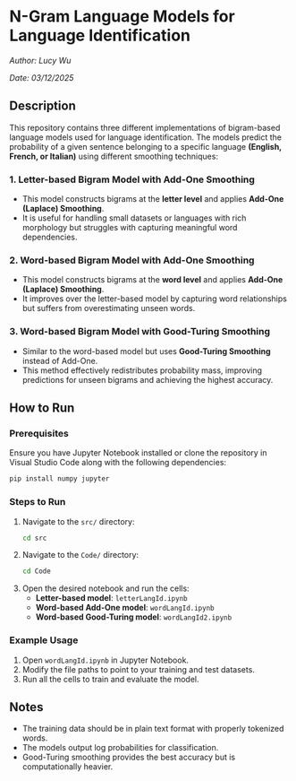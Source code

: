 # N-Gram Language Models for Language Identification

_Author: Lucy Wu_

_Date: 03/12/2025_

## Description

This repository contains three different implementations of bigram-based language models used for language identification. The models predict the probability of a given sentence belonging to a specific language **(English, French, or Italian)** using different smoothing techniques:

### **1. Letter-based Bigram Model with Add-One Smoothing**

- This model constructs bigrams at the **letter level** and applies **Add-One (Laplace) Smoothing**.
- It is useful for handling small datasets or languages with rich morphology but struggles with capturing meaningful word dependencies.

### **2. Word-based Bigram Model with Add-One Smoothing**

- This model constructs bigrams at the **word level** and applies **Add-One (Laplace) Smoothing**.
- It improves over the letter-based model by capturing word relationships but suffers from overestimating unseen words.

### **3. Word-based Bigram Model with Good-Turing Smoothing**

- Similar to the word-based model but uses **Good-Turing Smoothing** instead of Add-One.
- This method effectively redistributes probability mass, improving predictions for unseen bigrams and achieving the highest accuracy.

## How to Run

### **Prerequisites**

Ensure you have Jupyter Notebook installed or clone the repository in Visual Studio Code along with the following dependencies:

```bash
pip install numpy jupyter
```

### **Steps to Run**

1. Navigate to the `src/` directory:
   ```bash
   cd src
   ```
2. Navigate to the `Code/` directory:
   ```bash
   cd Code
   ```
3. Open the desired notebook and run the cells:
   - **Letter-based model**: `letterLangId.ipynb`
   - **Word-based Add-One model**: `wordLangId.ipynb`
   - **Word-based Good-Turing model**: `wordLangId2.ipynb`

### **Example Usage**

1. Open `wordLangId.ipynb` in Jupyter Notebook.
2. Modify the file paths to point to your training and test datasets.
3. Run all the cells to train and evaluate the model.

## Notes

- The training data should be in plain text format with properly tokenized words.
- The models output log probabilities for classification.
- Good-Turing smoothing provides the best accuracy but is computationally heavier.